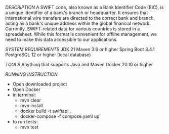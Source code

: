 *DESCRIPTION*
A SWIFT code, also known as a Bank Identifier Code (BIC), is a unique identifier of a bank's branch or headquarter. It ensures that international wire transfers are directed to the correct bank and branch, acting as a bank's unique address within the global financial network. Currently, SWIFT-related data for various countries is stored in a spreadsheet. While this format is convenient for offline management, we need to make this data accessible to our applications.

*SYSTEM REQUIREMENTS*
JDK 21
Maven 3.6 or higher
Spring Boot 3.4.1
PostgreSQL 12 or higher (local database)

*TOOLS*
Anything that supports Java and Maven
Docker 20.10 or higher

*RUNNING INSTRUCTION*
- Open downloaded project
- Open Docker
- in terminal:
  - mvn clear
  - mvn install
  - docker build -t swiftapi .
  - docker-compose -f compose.yaml up
- to run tests:
  - mvn test
